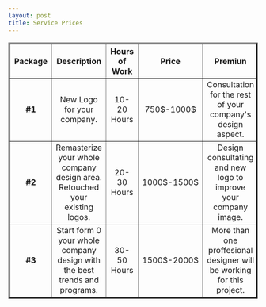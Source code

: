 ```yaml
---
layout: post 
title: Service Prices
---
```

<html>
<head>
<meta charset="UTF-8">
<title>Untitled Document</title>
</head>

<body>
<table border="3">
  <tbody>
    <tr>
      <th width="58" scope="col"><strong>Package</strong></th>
      <th width="528" scope="col"><strong>Description</strong></th>
      <th width="176" scope="col"><strong>Hours of Work</strong></th>
      <th width="169" scope="col"><strong>Price</strong></th>
      <th width="425" scope="col"><strong>Premiun</strong></th>
    </tr>
    <tr>
      <td><div align="center"><strong>#1</strong></div></td>
      <td><div align="center">New Logo for your company. </div></td>
      <td><div align="center">10-20 Hours</div></td>
      <td><div align="center">750$-1000$ </div></td>
      <td><div align="center">Consultation for the rest of your company's design aspect. </div></td>
    </tr>
    <tr>
      <td><div align="center"><strong>#2</strong></div></td>
      <td><div align="center">Remasterize your whole company design area. Retouched your existing logos.</div></td>
      <td><div align="center">20-30 Hours</div></td>
      <td><div align="center">1000$-1500$ </div></td>
      <td><div align="center"> Design consultating and new logo to improve your company image. </div></td>
    </tr>
    <tr>
      <td><div align="center"><strong>#3</strong></div></td>
      <td><div align="center">Start form 0 your whole company design with the best trends and programs.</div></td>
      <td><div align="center">30-50 Hours </div></td>
      <td><div align="center">1500$-2000$ </div></td>
      <td><div align="center">More than one proffesional designer will be working for this project. </div></td>
    </tr>
  </tbody>
</table>
</body>
</html>
